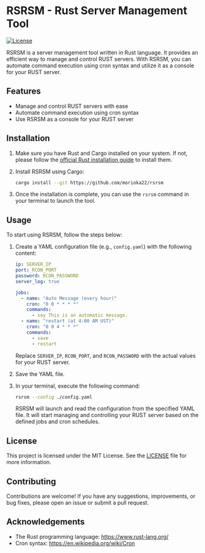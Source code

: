 # RSRSM - Rust Server Management Tool

[![License](https://img.shields.io/badge/license-MIT-blue.svg)](LICENSE)

RSRSM is a server management tool written in Rust language. It provides an efficient way to manage and control RUST servers. With RSRSM, you can automate command execution using cron syntax and utilize it as a console for your RUST server.

## Features

- Manage and control RUST servers with ease
- Automate command execution using cron syntax
- Use RSRSM as a console for your RUST server

## Installation

1. Make sure you have Rust and Cargo installed on your system. If not, please follow the [official Rust installation guide](https://www.rust-lang.org/tools/install) to install them.

2. Install RSRSM using Cargo:
   ```bash
   cargo install --git https://github.com/morioka22/rsrsm
   ```

3. Once the installation is complete, you can use the `rsrsm` command in your terminal to launch the tool.

## Usage

To start using RSRSM, follow the steps below:

1. Create a YAML configuration file (e.g., `config.yaml`) with the following content:

   ```yaml
   ip: SERVER_IP
   port: RCON_PORT
   password: RCON_PASSWORD
   server_log: true

   jobs:
     - name: "Auto Message (every hour)"
       cron: "0 0 * * * *"
       commands:
         - say This is an automatic message.
     - name: "restart (at 4:00 AM UST)"
       cron: "0 0 4 * * *"
       commands:
         - save
         - restart
   ```

   Replace `SERVER_IP`, `RCON_PORT`, and `RCON_PASSWORD` with the actual values for your RUST server.

2. Save the YAML file.

3. In your terminal, execute the following command:

   ```bash
   rsrsm --config ./config.yaml
   ```

   RSRSM will launch and read the configuration from the specified YAML file. It will start managing and controlling your RUST server based on the defined jobs and cron schedules.

## License

This project is licensed under the MIT License. See the [LICENSE](LICENSE) file for more information.

## Contributing

Contributions are welcome! If you have any suggestions, improvements, or bug fixes, please open an issue or submit a pull request.

## Acknowledgements

- The Rust programming language: <https://www.rust-lang.org/>
- Cron syntax: <https://en.wikipedia.org/wiki/Cron>
